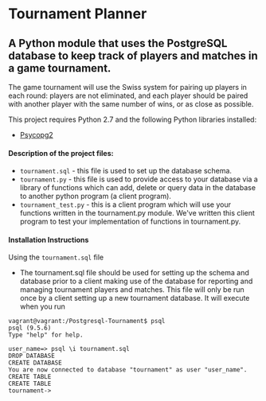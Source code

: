 # Tournament Planner
## A Python module that uses the PostgreSQL database to keep track of players and matches in a game tournament.

The game tournament will use the Swiss system for pairing up players in each round: players are not eliminated, and each player should be paired with another player with the same number of wins, or as close as possible.

This project requires Python 2.7 and the following Python libraries installed:

* [Psycopg2](http://initd.org/psycopg/)

#### Description of the project files:

* `tournament.sql` - this file is used to set up the database schema.
* `tournament.py` - this file is used to provide access to your database via a library of functions which can add, delete or query data in the database to another python program (a client program). 
* `tournament_test.py` - this is a client program which will use your functions written in the tournament.py module. We've written this client program to test your implementation of functions in tournament.py.

#### Installation Instructions

Using the `tournament.sql` file

* The tournament.sql file should be used for setting up the schema and database prior to a client making use of the database for reporting and managing tournament players and matches. This file will only be run once by a client setting up a new tournament database. 
It will execute when you run
```
vagrant@vagrant:/Postgresql-Tournament$ psql
psql (9.5.6)
Type "help" for help.

user_name=> psql \i tournament.sql
DROP DATABASE
CREATE DATABASE
You are now connected to database "tournament" as user "user_name".
CREATE TABLE
CREATE TABLE
tournament-> 

```
